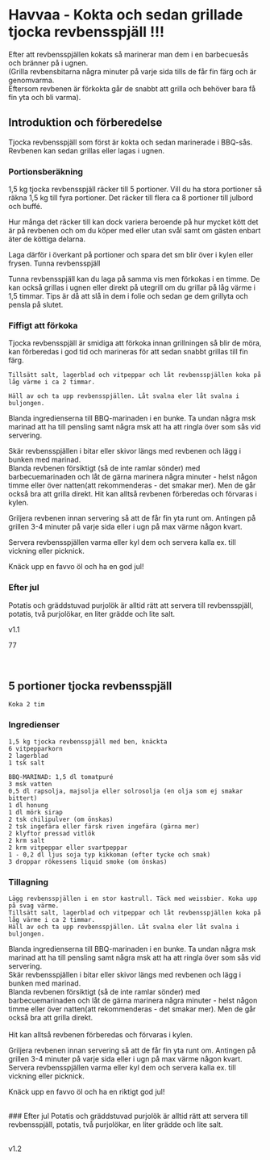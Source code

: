 # Havvaa - Kokta och sedan grillade tjocka revbensspjäll !!!

Efter att revbensspjällen kokats så marinerar man dem i en barbecuesås och bränner på i ugnen.
<br>
(Grilla revbensbitarna några minuter på varje sida tills de får fin färg och är genomvarma. 
<br>
Eftersom revbenen är förkokta går de snabbt att grilla och behöver bara få fin yta och bli varma).

## Introduktion och förberedelse

Tjocka revbensspjäll som först är kokta och sedan marinerade i BBQ-sås. Revbenen kan sedan grillas eller lagas i ugnen.

### Portionsberäkning
1,5 kg tjocka revbensspjäll räcker till 5 portioner. Vill du ha stora portioner så räkna 1,5 kg till fyra portioner. Det räcker till flera ca 8 portioner till julbord och buffé.

Hur många det räcker till kan dock variera beroende på hur mycket kött det är på revbenen och om du köper med eller utan svål samt om gästen enbart äter de köttiga delarna.

Laga därför i överkant på portioner och spara det sm blir över i kylen eller frysen.
Tunna revbensspjäll

Tunna revbensspjäll kan du laga på samma vis men förkokas i en timme. De kan också grillas i ugnen eller direkt på utegrill om du grillar på låg värme i 1,5 timmar. Tips är då att slå in dem i folie och sedan ge dem grillyta och pensla på slutet.

### Fiffigt att förkoka
Tjocka revbensspjäll är smidiga att förkoka innan grillningen så blir de möra, kan förberedas i god tid och marineras för att sedan snabbt grillas till fin färg.

    Tillsätt salt, lagerblad och vitpeppar och låt revbensspjällen koka på låg värme i ca 2 timmar.

    Häll av och ta upp revbensspjällen. Låt svalna eler låt svalna i buljongen.

Blanda ingredienserna till BBQ-marinaden i en bunke. Ta undan några msk marinad att ha till pensling samt några msk att ha att ringla över som sås vid servering.
<br>

Skär revbensspjällen i bitar eller skivor längs med revbenen och lägg i bunken med marinad.
<br>
Blanda revbenen försiktigt (så de inte ramlar sönder) med barbecuemarinaden och låt de gärna marinera några minuter - helst någon timme eller över natten(att rekommenderas - det smakar mer). Men de går också bra att grilla direkt. Hit kan alltså revbenen förberedas och förvaras i kylen.

Griljera revbenen innan servering så att de får fin yta runt om. Antingen på grillen 3-4 minuter på varje sida eller i ugn på max värme någon kvart.

Servera revbensspjällen varma eller kyl dem och servera kalla ex. till vickning eller picknick.



Knäck upp en favvo öl och ha en god jul!


### Efter jul

Potatis och gräddstuvad purjolök är alltid rätt att servera till revbensspjäll, potatis, två purjolökar, en liter grädde och lite salt.




v1.1

77

​
## 5 portioner tjocka revbensspjäll

    Koka 2 tim

### Ingredienser

    1,5 kg tjocka revbensspjäll med ben, knäckta
    6 vitpepparkorn
    2 lagerblad
    1 tsk salt
    
    BBQ-MARINAD: 1,5 dl tomatpuré
    3 msk vatten
    0,5 dl rapsolja, majsolja eller solrosolja (en olja som ej smakar bittert)
    1 dl honung
    1 dl mörk sirap
    2 tsk chilipulver (om önskas)
    2 tsk ingefära eller färsk riven ingefära (gärna mer)
    2 klyftor pressad vitlök
    2 krm salt
    2 krm vitpeppar eller svartpeppar
    1 - 0,2 dl ljus soja typ kikkoman (efter tycke och smak)
    3 droppar rökessens liquid smoke (om önskas)

### Tillagning

    Lägg revbensspjällen i en stor kastrull. Täck med weissbier. Koka upp på svag värme.
    Tillsätt salt, lagerblad och vitpeppar och låt revbensspjällen koka på låg värme i ca 2 timmar.
    Häll av och ta upp revbensspjällen. Låt svalna eler låt svalna i buljongen.

Blanda ingredienserna till BBQ-marinaden i en bunke. Ta undan några msk marinad att ha till pensling samt några msk att ha att ringla över som sås vid servering.
<br>
Skär revbensspjällen i bitar eller skivor längs med revbenen och lägg i bunken med marinad.
<br>
Blanda revbenen försiktigt (så de inte ramlar sönder) med barbecuemarinaden och låt de gärna marinera några minuter - helst någon timme eller över natten(att rekommenderas - det smakar mer). Men de går också bra att grilla direkt. 
<br>
<br>
Hit kan alltså revbenen förberedas och förvaras i kylen.

Griljera revbenen innan servering så att de får fin yta runt om. Antingen på grillen 3-4 minuter på varje sida eller i ugn på max värme någon kvart.
Servera revbensspjällen varma eller kyl dem och servera kalla ex. till vickning eller picknick.


Knäck upp en favvo öl och ha en riktigt god jul!

<br>
### Efter jul
Potatis och gräddstuvad purjolök är alltid rätt att servera till revbensspjäll, potatis, två purjolökar, en liter grädde och lite salt.


<br>
<br>

v1.2
